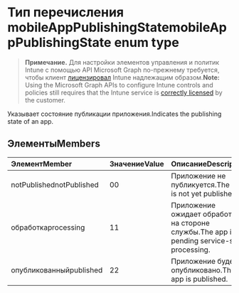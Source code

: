 # <a name="mobileapppublishingstate-enum-type"></a><span data-ttu-id="8deb2-101">Тип перечисления mobileAppPublishingState</span><span class="sxs-lookup"><span data-stu-id="8deb2-101">mobileAppPublishingState enum type</span></span>

> <span data-ttu-id="8deb2-102">**Примечание.** Для настройки элементов управления и политик Intune с помощью API Microsoft Graph по-прежнему требуется, чтобы клиент [лицензировал](https://go.microsoft.com/fwlink/?linkid=839381) Intune надлежащим образом.</span><span class="sxs-lookup"><span data-stu-id="8deb2-102">**Note:** Using the Microsoft Graph APIs to configure Intune controls and policies still requires that the Intune service is [correctly licensed](https://go.microsoft.com/fwlink/?linkid=839381) by the customer.</span></span>

<span data-ttu-id="8deb2-103">Указывает состояние публикации приложения.</span><span class="sxs-lookup"><span data-stu-id="8deb2-103">Indicates the publishing state of an app.</span></span>
## <a name="members"></a><span data-ttu-id="8deb2-104">Элементы</span><span class="sxs-lookup"><span data-stu-id="8deb2-104">Members</span></span>
|<span data-ttu-id="8deb2-105">Элемент</span><span class="sxs-lookup"><span data-stu-id="8deb2-105">Member</span></span>|<span data-ttu-id="8deb2-106">Значение</span><span class="sxs-lookup"><span data-stu-id="8deb2-106">Value</span></span>|<span data-ttu-id="8deb2-107">Описание</span><span class="sxs-lookup"><span data-stu-id="8deb2-107">Description</span></span>|
|:---|:---|:---|
|<span data-ttu-id="8deb2-108">notPublished</span><span class="sxs-lookup"><span data-stu-id="8deb2-108">notPublished</span></span>|<span data-ttu-id="8deb2-109">0</span><span class="sxs-lookup"><span data-stu-id="8deb2-109">0</span></span>|<span data-ttu-id="8deb2-110">Приложение не публикуется.</span><span class="sxs-lookup"><span data-stu-id="8deb2-110">The app is not yet published.</span></span>|
|<span data-ttu-id="8deb2-111">обработка</span><span class="sxs-lookup"><span data-stu-id="8deb2-111">processing</span></span>|<span data-ttu-id="8deb2-112">1</span><span class="sxs-lookup"><span data-stu-id="8deb2-112">1</span></span>|<span data-ttu-id="8deb2-113">Приложение ожидает обработки на стороне службы.</span><span class="sxs-lookup"><span data-stu-id="8deb2-113">The app is pending service-side processing.</span></span>|
|<span data-ttu-id="8deb2-114">опубликованный</span><span class="sxs-lookup"><span data-stu-id="8deb2-114">published</span></span>|<span data-ttu-id="8deb2-115">2</span><span class="sxs-lookup"><span data-stu-id="8deb2-115">2</span></span>|<span data-ttu-id="8deb2-116">Приложение будет опубликовано.</span><span class="sxs-lookup"><span data-stu-id="8deb2-116">The app is published.</span></span>|



